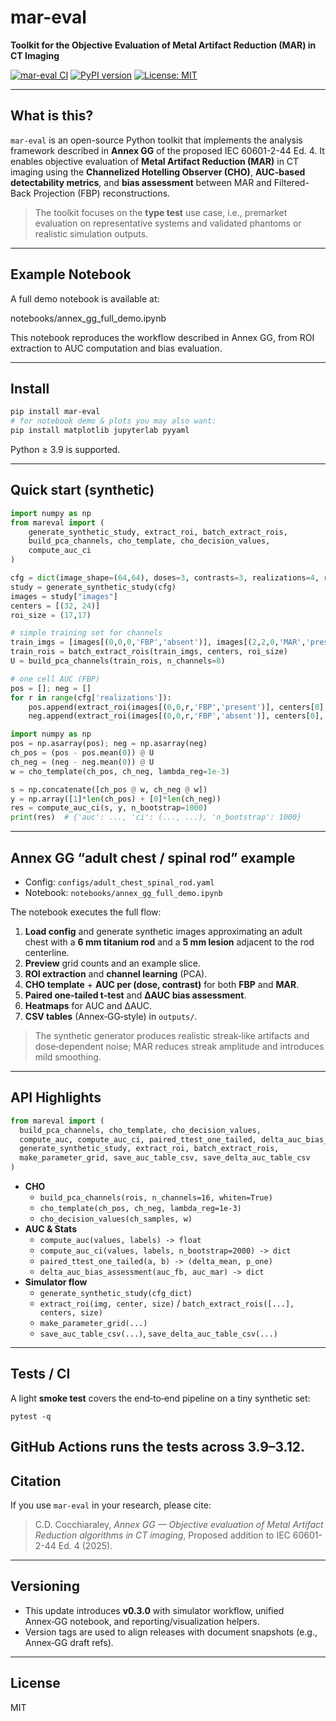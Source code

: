 # mar-eval
**Toolkit for the Objective Evaluation of Metal Artifact Reduction (MAR) in CT Imaging**

[![mar-eval CI](https://github.com/cdc15000/mar-eval/actions/workflows/tests.yml/badge.svg)](https://github.com/cdc15000/mar-eval/actions/workflows/tests.yml)
[![PyPI version](https://img.shields.io/pypi/v/mar-eval.svg)](https://pypi.org/project/mar-eval/)
[![License: MIT](https://img.shields.io/badge/License-MIT-yellow.svg)](LICENSE)

---

## What is this?

`mar-eval` is an open-source Python toolkit that implements the analysis framework described in **Annex GG** of the proposed IEC 60601-2-44 Ed. 4. It enables objective evaluation of **Metal Artifact Reduction (MAR)** in CT imaging using the **Channelized Hotelling Observer (CHO)**, **AUC-based detectability metrics**, and **bias assessment** between MAR and Filtered-Back Projection (FBP) reconstructions.

> The toolkit focuses on the **type test** use case, i.e., premarket evaluation on representative systems and validated phantoms or realistic simulation outputs.

---

## Example Notebook

A full demo notebook is available at:

notebooks/annex_gg_full_demo.ipynb

This notebook reproduces the workflow described in Annex GG, from ROI extraction to AUC computation and bias evaluation.

---

## Install

```bash
pip install mar-eval
# for notebook demo & plots you may also want:
pip install matplotlib jupyterlab pyyaml
```

Python ≥ 3.9 is supported.

---

## Quick start (synthetic)

```python
import numpy as np
from mareval import (
    generate_synthetic_study, extract_roi, batch_extract_rois,
    build_pca_channels, cho_template, cho_decision_values,
    compute_auc_ci
)

cfg = dict(image_shape=(64,64), doses=3, contrasts=3, realizations=4, rng_seed=0)
study = generate_synthetic_study(cfg)
images = study["images"]
centers = [(32, 24)]
roi_size = (17,17)

# simple training set for channels
train_imgs = [images[(0,0,0,'FBP','absent')], images[(2,2,0,'MAR','present')]]
train_rois = batch_extract_rois(train_imgs, centers, roi_size)
U = build_pca_channels(train_rois, n_channels=8)

# one cell AUC (FBP)
pos = []; neg = []
for r in range(cfg['realizations']):
    pos.append(extract_roi(images[(0,0,r,'FBP','present')], centers[0], roi_size).ravel())
    neg.append(extract_roi(images[(0,0,r,'FBP','absent')], centers[0], roi_size).ravel())

import numpy as np
pos = np.asarray(pos); neg = np.asarray(neg)
ch_pos = (pos - pos.mean(0)) @ U
ch_neg = (neg - neg.mean(0)) @ U
w = cho_template(ch_pos, ch_neg, lambda_reg=1e-3)

s = np.concatenate([ch_pos @ w, ch_neg @ w])
y = np.array([1]*len(ch_pos) + [0]*len(ch_neg))
res = compute_auc_ci(s, y, n_bootstrap=1000)
print(res)  # {'auc': ..., 'ci': (..., ...), 'n_bootstrap': 1000}
```

---

## Annex GG “adult chest / spinal rod” example

- Config: `configs/adult_chest_spinal_rod.yaml`
- Notebook: `notebooks/annex_gg_full_demo.ipynb`

The notebook executes the full flow:

1. **Load config** and generate synthetic images approximating an adult chest with a **6 mm titanium rod** and a **5 mm lesion** adjacent to the rod centerline.
2. **Preview** grid counts and an example slice.
3. **ROI extraction** and **channel learning** (PCA).
4. **CHO template** + **AUC per (dose, contrast)** for both **FBP** and **MAR**.
5. **Paired one‑tailed t‑test** and **ΔAUC bias assessment**.
6. **Heatmaps** for AUC and ΔAUC.
7. **CSV tables** (Annex‑GG‑style) in `outputs/`.

> The synthetic generator produces realistic streak‑like artifacts and dose‑dependent noise; MAR reduces streak amplitude and introduces mild smoothing.

---

## API Highlights

```python
from mareval import (
  build_pca_channels, cho_template, cho_decision_values,
  compute_auc, compute_auc_ci, paired_ttest_one_tailed, delta_auc_bias_assessment,
  generate_synthetic_study, extract_roi, batch_extract_rois,
  make_parameter_grid, save_auc_table_csv, save_delta_auc_table_csv
)
```

- **CHO**
  - `build_pca_channels(rois, n_channels=16, whiten=True)`
  - `cho_template(ch_pos, ch_neg, lambda_reg=1e-3)`
  - `cho_decision_values(ch_samples, w)`
- **AUC & Stats**
  - `compute_auc(values, labels) -> float`
  - `compute_auc_ci(values, labels, n_bootstrap=2000) -> dict`
  - `paired_ttest_one_tailed(a, b) -> (delta_mean, p_one)`
  - `delta_auc_bias_assessment(auc_fb, auc_mar) -> dict`
- **Simulator flow**
  - `generate_synthetic_study(cfg_dict)`
  - `extract_roi(img, center, size)` / `batch_extract_rois([...], centers, size)`
  - `make_parameter_grid(...)`
  - `save_auc_table_csv(...)`, `save_delta_auc_table_csv(...)`

---

## Tests / CI

A light **smoke test** covers the end‑to‑end pipeline on a tiny synthetic set:

```
pytest -q
```

GitHub Actions runs the tests across 3.9–3.12.
---

## Citation

If you use `mar-eval` in your research, please cite:

> C.D. Cocchiaraley, *Annex GG — Objective evaluation of Metal Artifact Reduction algorithms in CT imaging*, Proposed addition to IEC 60601-2-44 Ed. 4 (2025).

---

## Versioning

- This update introduces **v0.3.0** with simulator workflow, unified Annex‑GG notebook, and reporting/visualization helpers.
- Version tags are used to align releases with document snapshots (e.g., Annex‑GG draft refs).

---

## License

MIT
